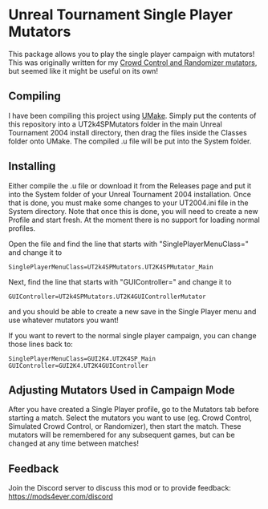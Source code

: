 # Unreal Tournament Single Player Mutators

This package allows you to play the single player campaign with mutators!  This was originally written for my [Crowd Control and Randomizer mutators](https://github.com/theastropath/UT2K4CrowdControl), but seemed like it might be useful on its own!


## Compiling

I have been compiling this project using [UMake](https://github.com/SeriousBuggie/unreal-umake).  Simply put the contents of this repository into a UT2k4SPMutators folder in the main Unreal Tournament 2004 install directory, then drag the files inside the Classes folder onto UMake.
The compiled .u file will be put into the System folder.


## Installing

Either compile the .u file or download it from the Releases page and put it into the System folder of your Unreal Tournament 2004 installation. Once that is done, you must make some changes to your UT2004.ini file in the System directory.  Note that once this is done, you will need to create a new Profile and start fresh.  At the moment there is no support for loading normal profiles.

Open the file and find the line that starts with "SinglePlayerMenuClass=" and change it to

```
SinglePlayerMenuClass=UT2k4SPMutators.UT2K4SPMutator_Main
```

Next, find the line that starts with "GUIController=" and change it to

```
GUIController=UT2k4SPMutators.UT2K4GUIControllerMutator
```

and you should be able to create a new save in the Single Player menu and use whatever mutators you want!

If you want to revert to the normal single player campaign, you can change those lines back to:

```
SinglePlayerMenuClass=GUI2K4.UT2K4SP_Main
GUIController=GUI2K4.UT2K4GUIController
```

## Adjusting Mutators Used in Campaign Mode

After you have created a Single Player profile, go to the Mutators tab before starting a match.  Select the mutators you want to use (eg. Crowd Control, Simulated Crowd Control, or Randomizer), then start the match.  These mutators will be remembered for any subsequent games, but can be changed at any time between matches!

## Feedback
  
Join the Discord server to discuss this mod or to provide feedback: https://mods4ever.com/discord

  

